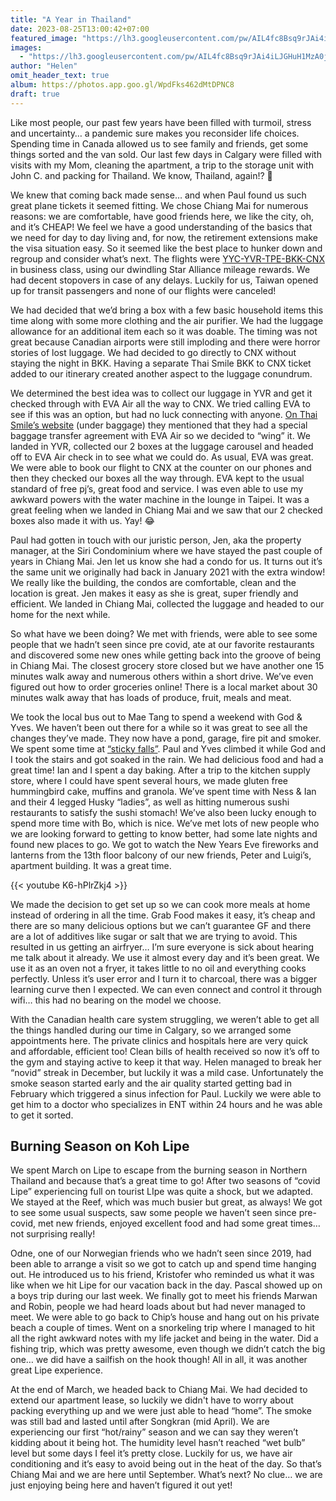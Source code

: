 ```yaml
---
title: "A Year in Thailand"
date: 2023-08-25T13:00:42+07:00
featured_image: "https://lh3.googleusercontent.com/pw/AIL4fc8Bsq9rJAi4iLJGHuH1MzA0jz29kDvtehAUqeF9DmbYtAgQeqhhSJg-YdSfiANNG5Rel4N-rrzUm7rwTrWww8iElCOS6I8bCPaKkodFO6LVsA9DzTrSIuYtDEjJkXfTanskaBYsum4HE8SQJBN34Aijnw"
images:
  - "https://lh3.googleusercontent.com/pw/AIL4fc8Bsq9rJAi4iLJGHuH1MzA0jz29kDvtehAUqeF9DmbYtAgQeqhhSJg-YdSfiANNG5Rel4N-rrzUm7rwTrWww8iElCOS6I8bCPaKkodFO6LVsA9DzTrSIuYtDEjJkXfTanskaBYsum4HE8SQJBN34Aijnw"
author: "Helen"
omit_header_text: true
album: https://photos.app.goo.gl/WpdFks462dMtDPNC8
draft: true
---
```

Like most people, our past few years have been filled with turmoil, stress and uncertainty… a pandemic sure makes you reconsider life choices. Spending time in Canada allowed us to see family and friends, get some things sorted and the van sold. Our last few days in Calgary were filled with visits with my Mom, cleaning the apartment, a trip to the storage unit with John C. and packing for Thailand. We know, Thailand, again!?  🙂 

We knew that coming back made sense… and when Paul found us such great plane tickets it seemed fitting. We chose Chiang Mai for numerous reasons: we are comfortable, have good friends here, we like the city, oh, and it’s CHEAP!  We feel we have a good understanding of the basics that we need for day to day living and, for now, the retirement extensions make the visa situation easy. So it seemed like the best place to hunker down and regroup and consider what’s next. The flights were [YYC-YVR-TPE-BKK-CNX](http://www.gcmap.com/mapui?P=YYC-YVR-TPE-BKK-CNX) in business class, using our dwindling Star Alliance mileage rewards. We had decent stopovers in case of any delays. Luckily for us, Taiwan opened up for transit passengers and none of our flights were canceled!

We had decided that we’d bring a box with a few basic household items this time along with some more clothing and the air purifier. We had the luggage allowance for an additional item each so it was doable. The timing was not great because Canadian airports were still imploding and there were horror stories of lost luggage. We had decided to go directly to CNX without staying the night in BKK.  Having a separate Thai Smile BKK to CNX ticket added to our itinerary created another aspect to the luggage conundrum.

We determined the best idea was to collect our luggage in YVR and get it checked through with EVA Air all the way to CNX. We tried calling EVA to see if this was an option, but had no luck connecting with anyone. [On Thai Smile’s website](https://www.thaismileair.com/en/faq/thaismile) (under baggage) they mentioned that they had a special baggage transfer agreement with EVA Air so we decided to “wing” it. We landed in YVR, collected our 2 boxes at the luggage carousel and headed off to EVA Air check in to see what we could do. As usual, EVA was great. We were able to book our flight to CNX at the counter on our phones and then they checked our boxes all the way through. EVA kept to the usual standard of free pj’s, great food and service. I was even able to use my awkward powers with the water machine in the lounge in Taipei.  It was a great feeling when we landed in Chiang Mai and we saw that our 2 checked boxes also made it with us.  Yay!  😂

Paul had gotten in touch with our juristic person, Jen, aka the property manager, at the Siri Condominium where we have stayed the past couple of years in Chiang Mai. Jen let us know she had a condo for us. It turns out it’s the same unit we originally had back in January 2021 with the extra window! We really like the building, the condos are comfortable, clean and the location is great. Jen makes it easy as she is great, super friendly and efficient. We landed in Chiang Mai, collected the luggage and headed to our home for the next while. 

So what have we been doing? We met with friends, were able to see some people that we hadn’t seen since pre covid, ate at our favorite restaurants and discovered some new ones while getting back into the groove of being in Chiang Mai. The closest grocery store closed but we have another one 15 minutes walk away and numerous others within a short drive. We’ve even figured out how to order groceries online! There is a local market about 30 minutes walk away that has loads of produce, fruit, meals and meat. 

We took the local bus out to Mae Tang to spend a weekend with God & Yves. We haven’t been out there for a while so it was great to see all the changes they’ve made. They now have a pond, garage, fire pit and smoker. We spent some time at [“sticky falls”](https://goo.gl/maps/5T5VwwuMU3b9Axxk8). Paul and Yves climbed it while God and I took the stairs and got soaked in the rain. We had delicious food and had a great time! Ian and I spent a day baking. After a trip to the kitchen supply store, where I could have spent several hours, we made gluten free hummingbird cake, muffins and granola. We’ve spent time with Ness & Ian and their 4 legged Husky “ladies”, as well as hitting numerous sushi restaurants to satisfy the sushi stomach! We’ve also been lucky enough to spend more time with Bo, which is nice. We’ve met lots of new people who we are looking forward to getting to know better, had some late nights and found new places to go. We got to watch the New Years Eve fireworks and lanterns from the 13th floor balcony of our new friends, Peter and Luigi’s, apartment building. It was a great time.

{{< youtube K6-hPlrZkj4 >}}

We made the decision to get set up so we can cook more meals at home instead of ordering in all the time. Grab Food makes it easy, it’s cheap and there are so many delicious options but  we can’t guarantee GF and there are a lot of additives like sugar or salt that we are trying to avoid.  This resulted in us getting an airfryer… I’m sure everyone is sick about hearing me talk about it already. We use it almost every day and it’s been great. We use it as an oven not a fryer, it takes little to no oil and everything cooks perfectly. Unless it’s user error and I turn it to charcoal, there was a bigger learning curve then I expected. We can even connect and control it through wifi… this had no bearing on the model we choose. 

With the Canadian health care system struggling, we weren’t able to get all the things handled during our time in Calgary, so we arranged some appointments here. The private clinics and  hospitals here are very quick and affordable, efficient too! Clean bills of health received so now it’s off to the gym and staying active to keep it that way. Helen managed to break her “novid” streak in December, but luckily it was a mild case. Unfortunately the smoke season started early and the air quality started getting bad in February which triggered a sinus infection for Paul. Luckily we were able to get him to a doctor who specializes in ENT within 24 hours and he was able to get it sorted.  

## Burning Season on Koh Lipe

We spent March on Lipe to escape from the burning season in Northern Thailand and because that’s a great time to go! After two seasons of “covid Lipe” experiencing full on tourist LIpe was quite a shock, but we adapted. We stayed at the Reef, which was much busier but great, as always! We got to see some usual suspects, saw some people we haven’t seen since pre-covid, met new friends, enjoyed excellent food and had some great times… not surprising really!

Odne, one of our Norwegian friends who we hadn’t seen since 2019, had been able to arrange a visit so we got to catch up and spend time hanging out. He introduced us to his friend, Kristofer who reminded us what it was like when we hit Lipe for our vacation back in the day. Pascal showed up on a boys trip during our last week. We finally got to meet his friends Marwan and Robin, people we had heard loads about but had never managed to meet. We were able to go back to Chip’s house and hang out on his private beach a couple of times. Went on a snorkeling trip where I managed to hit all the right awkward notes with my life jacket and being in the water. Did a fishing trip, which was pretty awesome, even though we didn’t catch the big one… we did have a sailfish on the hook though! All in all, it was another great Lipe experience. 

At the end of March, we headed back to Chiang Mai. We had decided to extend our apartment lease, so luckily we didn't have to worry about packing everything up and we were just able to head “home”. The smoke was still bad and lasted until after Songkran (mid April). We are experiencing our first “hot/rainy” season and we can say they weren’t kidding about it being hot. The humidity level hasn’t reached “wet bulb” level but some days I feel it’s pretty close. Luckily for us, we have air conditioning and it’s easy to avoid being out in the heat of the day. So that’s Chiang Mai and we are here until September. What’s next? No clue… we are just enjoying being here and haven’t figured it out yet!

